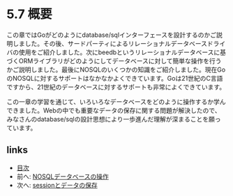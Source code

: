 # 5.7 概要
この章ではGoがどのようにdatabase/sqlインターフェースを設計するのかご説明しました。その後、サードパーティによるリレーショナルデータベースドライバの使用をご紹介しました。次にbeedbというリレーショナルデータベースに基づくORMライブラリがどのようにしてデータベースに対して簡単な操作を行うかご説明しました。最後にNOSQLのいくつかの知識をご紹介しました。現在GoのNOSQLに対するサポートはなかなかよくできています。Goは21世紀のC言語ですから、21世紀のデータベースに対するサポートも非常によくできています。

この一章の学習を通じて、いろいろなデータベースをどのように操作するか学んできました。Webの中でも重要なデータの保存に関する問題が解決したので、みなさんのdatabase/sqlの設計思想により一歩進んだ理解が深まることを願っています。

## links
   * [目次](<preface.md>)
   * 前へ: [NOSQLデータベースの操作](<05.6.md>)
   * 次へ: [sessionとデータの保存](<06.0.md>)

